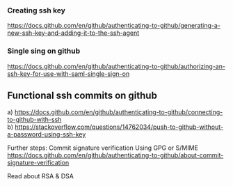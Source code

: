 ### Creating ssh key 
https://docs.github.com/en/github/authenticating-to-github/generating-a-new-ssh-key-and-adding-it-to-the-ssh-agent   
### Single sing on github

https://docs.github.com/en/github/authenticating-to-github/authorizing-an-ssh-key-for-use-with-saml-single-sign-on

## Functional ssh commits on github
a) https://docs.github.com/en/github/authenticating-to-github/connecting-to-github-with-ssh  
b) https://stackoverflow.com/questions/14762034/push-to-github-without-a-password-using-ssh-key  

Further steps: Commit signature verification Using GPG or S/MIME 
https://docs.github.com/en/github/authenticating-to-github/about-commit-signature-verification  

Read about RSA & DSA


